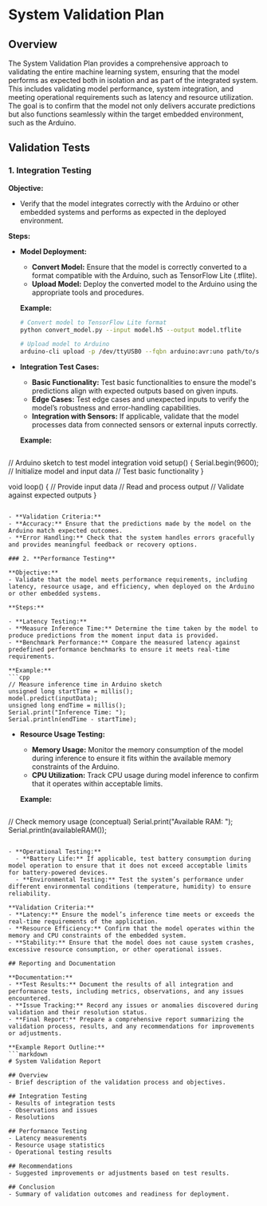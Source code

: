 # System Validation Plan

## Overview

The System Validation Plan provides a comprehensive approach to validating the entire machine learning system, ensuring that the model performs as expected both in isolation and as part of the integrated system. This includes validating model performance, system integration, and meeting operational requirements such as latency and resource utilization. The goal is to confirm that the model not only delivers accurate predictions but also functions seamlessly within the target embedded environment, such as the Arduino.

## Validation Tests

### 1. **Integration Testing**

**Objective:**
- Verify that the model integrates correctly with the Arduino or other embedded systems and performs as expected in the deployed environment.

**Steps:**

- **Model Deployment:**
  - **Convert Model:** Ensure that the model is correctly converted to a format compatible with the Arduino, such as TensorFlow Lite (.tflite).
  - **Upload Model:** Deploy the converted model to the Arduino using the appropriate tools and procedures.

  **Example:**
  ```bash
  # Convert model to TensorFlow Lite format
  python convert_model.py --input model.h5 --output model.tflite

  # Upload model to Arduino
  arduino-cli upload -p /dev/ttyUSB0 --fqbn arduino:avr:uno path/to/sketch.ino
  ```

- **Integration Test Cases:**
  - **Basic Functionality:** Test basic functionalities to ensure the model's predictions align with expected outputs based on given inputs.
  - **Edge Cases:** Test edge cases and unexpected inputs to verify the model’s robustness and error-handling capabilities.
  - **Integration with Sensors:** If applicable, validate that the model processes data from connected sensors or external inputs correctly.

  **Example:**
  ```c++
// Arduino sketch to test model integration
void setup() {
  Serial.begin(9600);
  // Initialize model and input data
  // Test basic functionality
}

void loop() {
  // Provide input data
  // Read and process output
  // Validate against expected outputs
}
  ```

- **Validation Criteria:**
  - **Accuracy:** Ensure that the predictions made by the model on the Arduino match expected outcomes.
  - **Error Handling:** Check that the system handles errors gracefully and provides meaningful feedback or recovery options.

### 2. **Performance Testing**

**Objective:**
- Validate that the model meets performance requirements, including latency, resource usage, and efficiency, when deployed on the Arduino or other embedded systems.

**Steps:**

- **Latency Testing:**
  - **Measure Inference Time:** Determine the time taken by the model to produce predictions from the moment input data is provided.
  - **Benchmark Performance:** Compare the measured latency against predefined performance benchmarks to ensure it meets real-time requirements.

  **Example:**
  ```cpp
// Measure inference time in Arduino sketch
unsigned long startTime = millis();
model.predict(inputData);
unsigned long endTime = millis();
Serial.print("Inference Time: ");
Serial.println(endTime - startTime);
  ```

- **Resource Usage Testing:**
  - **Memory Usage:** Monitor the memory consumption of the model during inference to ensure it fits within the available memory constraints of the Arduino.
  - **CPU Utilization:** Track CPU usage during model inference to confirm that it operates within acceptable limits.

  **Example:**
  ```cpp
// Check memory usage (conceptual)
Serial.print("Available RAM: ");
Serial.println(availableRAM());
```

- **Operational Testing:**
  - **Battery Life:** If applicable, test battery consumption during model operation to ensure that it does not exceed acceptable limits for battery-powered devices.
  - **Environmental Testing:** Test the system’s performance under different environmental conditions (temperature, humidity) to ensure reliability.

**Validation Criteria:**
- **Latency:** Ensure the model’s inference time meets or exceeds the real-time requirements of the application.
- **Resource Efficiency:** Confirm that the model operates within the memory and CPU constraints of the embedded system.
- **Stability:** Ensure that the model does not cause system crashes, excessive resource consumption, or other operational issues.

## Reporting and Documentation

**Documentation:**
- **Test Results:** Document the results of all integration and performance tests, including metrics, observations, and any issues encountered.
- **Issue Tracking:** Record any issues or anomalies discovered during validation and their resolution status.
- **Final Report:** Prepare a comprehensive report summarizing the validation process, results, and any recommendations for improvements or adjustments.

**Example Report Outline:**
```markdown
# System Validation Report

## Overview
- Brief description of the validation process and objectives.

## Integration Testing
- Results of integration tests
- Observations and issues
- Resolutions

## Performance Testing
- Latency measurements
- Resource usage statistics
- Operational testing results

## Recommendations
- Suggested improvements or adjustments based on test results.

## Conclusion
- Summary of validation outcomes and readiness for deployment.
```

